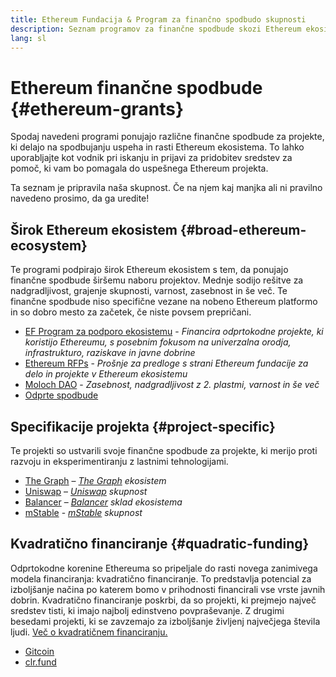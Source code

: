 ```yaml
---
title: Ethereum Fundacija & Program za finančno spodbudo skupnosti
description: Seznam programov za finančne spodbude skozi Ethereum ekosistem.
lang: sl
---
```


# Ethereum finančne spodbude {#ethereum-grants}

Spodaj navedeni programi ponujajo različne finančne spodbude za projekte, ki delajo na spodbujanju uspeha in rasti Ethereum ekosistema. To lahko uporabljajte kot vodnik pri iskanju in prijavi za pridobitev sredstev za pomoč, ki vam bo pomagala do uspešnega Ethereum projekta.

Ta seznam je pripravila naša skupnost. Če na njem kaj manjka ali ni pravilno navedeno prosimo, da ga uredite!

## Širok Ethereum ekosistem {#broad-ethereum-ecosystem}

Te programi podpirajo širok Ethereum ekosistem s tem, da ponujajo finančne spodbude širšemu naboru projektov. Mednje sodijo rešitve za nadgradljivost, grajenje skupnosti, varnost, zasebnost in še več. Te finančne spodbude niso specifične vezane na nobeno Ethereum platformo in so dobro mesto za začetek, če niste povsem prepričani.

- [EF Program za podporo ekosistemu](https://esp.ethereum.foundation) - _Financira odprtokodne projekte, ki koristijo Ethereumu, s posebnim fokusom na univerzalna orodja, infrastrukturo, raziskave in javne dobrine_
- [Ethereum RFPs](https://github.com/ethereum/requests-for-proposals) - _Prošnje za predloge s strani Ethereum fundacije za delo in projekte v Ethereum ekosistemu_
- [Moloch DAO](https://www.molochdao.com/) - _Zasebnost, nadgradljivost z 2. plastmi, varnost in še več_
- [Odprte spodbude](https://opengrants.com/explore)

## Specifikacije projekta {#project-specific}

Te projekti so ustvarili svoje finančne spodbude za projekte, ki merijo proti razvoju in eksperimentiranju z lastnimi tehnologijami.

- [The Graph](https://airtable.com/shrdfvnFvVch3IOVm) – _[The Graph](https://thegraph.com/) ekosistem_
- [Uniswap](https://www.uniswapfoundation.org/) – _[Uniswap](https://uniswap.org/) skupnost_
- [Balancer](https://quark-ceres-740.notion.site/Balancer-Grants-938f1b979810427f8d903a904315da41) – _[Balancer](https://balancer.fi/) sklad ekosistema_
- [mStable](https://docs.mstable.org/advanced/grants-program) - _[mStable](https://mstable.org/) skupnost_

## Kvadratično financiranje {#quadratic-funding}

Odprtokodne korenine Ethereuma so pripeljale do rasti novega zanimivega modela financiranja: kvadratično financiranje. To predstavlja potencial za izboljšanje načina po katerem bomo v prihodnosti financirali vse vrste javnih dobrin. Kvadratično financiranje poskrbi, da so projekti, ki prejmejo največ sredstev tisti, ki imajo najbolj edinstveno povpraševanje. Z drugimi besedami projekti, ki se zavzemajo za izboljšanje življenj največjega števila ljudi. [Več o kvadratičnem financiranju.](/defi/#quadratic-funding)

- [Gitcoin](https://gitcoin.co/grants)
- [clr.fund](https://clr.fund/)

